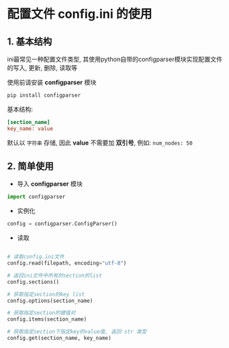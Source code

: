 # 配置文件 config.ini 的使用

## 1. 基本结构

ini最常见一种配置文件类型, 其使用python自带的configparser模块实现配置文件的写入, 更新, 删除, 读取等

使用前请安装 **configparser** 模块

```cmd
pip install configparser
```

基本结构:

```ini
[section_name]
key_name: value
```

默认以 `字符串` 存储, 因此 **value** 不需要加 **双引号**, 例如: `num_nodes: 50`

## 2. 简单使用

- 导入 **configparser** 模块

```python
import configparser
```

- 实例化

```python
config = configparser.ConfigParser()
```

- 读取

```python

# 读取config.ini文件
config.read(filepath, encoding="utf-8")

# 返回ini文件中所有的section的list
config.sections()

# 获取指定section的key list
config.options(section_name)

# 获取指定section的键值对
config.items(section_name)

# 获取指定section下指定key的value值, 返回 str 类型
config.get(section_name, key_name)

```
